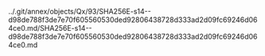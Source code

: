 ../.git/annex/objects/Qx/93/SHA256E-s14--d98de788f3de7e70f605560530ded92806438728d333ad2d09fc69246d064ce0.md/SHA256E-s14--d98de788f3de7e70f605560530ded92806438728d333ad2d09fc69246d064ce0.md